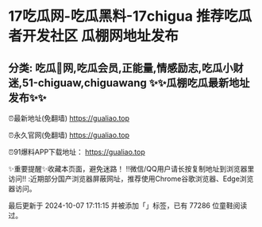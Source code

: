 17吃瓜网-吃瓜黑料-17chigua 推荐吃瓜者开发社区 瓜棚网地址发布
==
分类: 吃瓜🍉网,吃瓜会员,正能量,情感励志,吃瓜小财迷,51-chiguaw,chiguawang
✨✨瓜棚吃瓜最新地址发布✨✨
-
⏰最新地址(免翻墙) https://gualiao.top

⏰永久官网(免翻墙) https://gualiao.top

⏰91爆料APP下载地址： https://gualiao.top



✨重要提醒✨收藏本页面，避免迷路！
‼️微信/QQ用户请长按复制地址到浏览器里访问‼️
:近期部分国产浏览器屏蔽网址，推荐使用Chrome谷歌浏览器、Edge浏览器访问。

最后更新于 2024-10-07 17:11:15 并被添加「」标签，已有 77286 位童鞋阅读过。


